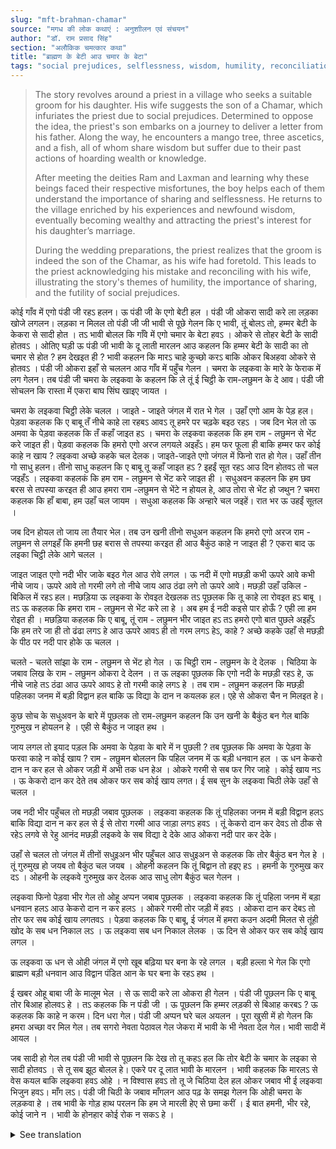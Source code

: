 ```yaml
---
slug: "mft-brahman-chamar"
source: "मगध की लोक कथाएं : अनुशाीलन एवं संचयन"
author: "डॉ. राम प्रसाद सिंह"
section: "अलौकिक चमत्‍कार कथा"
title: "ब्राह्मण के बेटी आउ चमार के बेटा"
tags: "social prejudices, selflessness, wisdom, humility, reconciliation"
---
```

<blockquote>
The story revolves around a priest in a village who seeks a suitable groom for his daughter. His wife suggests the son of a Chamar, which infuriates the priest due to social prejudices. Determined to oppose the idea, the priest's son embarks on a journey to deliver a letter from his father. Along the way, he encounters a mango tree, three ascetics, and a fish, all of whom share wisdom but suffer due to their past actions of hoarding wealth or knowledge. 

After meeting the deities Ram and Laxman and learning why these beings faced their respective misfortunes, the boy helps each of them understand the importance of sharing and selflessness. He returns to the village enriched by his experiences and newfound wisdom, eventually becoming wealthy and attracting the priest's interest for his daughter’s marriage. 

During the wedding preparations, the priest realizes that the groom is indeed the son of the Chamar, as his wife had foretold. This leads to the priest acknowledging his mistake and reconciling with his wife, illustrating the story's themes of humility, the importance of sharing, and the futility of social prejudices.
</blockquote>

कोई गाँव में एगो पंडी जी रहऽ हलन। ऊ पंडी जी के एगो बेटी हल । पंडी जी ओकरा सादी करे ला लड़का खोजे लगलन। लड़का न मिलल तो पंडी जी जी भावी से पूछे गेलन कि ए भावी, तूं बोलऽ तो,  हम्मर बेटी के केकरा से सादी होत । तऽ भावी बोलल कि गाँवे में एगो चमार के बेटा हवऽ । ओकरे से तोहर बेटी के सादी होतवऽ । ओतिए घड़ी ऊ पंडी जी भावी के दू लाती मारलन आउ कहलन कि हम्मर बेटी के सादी का तो चमार से होत ? हम देखइत ही ? भावी कहलन कि मारऽ चाहे कुच्छो करऽ बाकि ओकर बिअहवा ओकरे से होतवऽ । पंडी जी ओकरा इहाँ से चललन आउ गाँव में पहुँच गेलन । चमरा के लइकवा के मारे के फेराक में लग गेलन। तब पंडी जी चमरा के लइकवा के कहलन कि ले तूं ई चिट्ठी के राम-लछुमन के दे आव। पंडी जी सोचलन कि रास्ता में एकरा बाघ सिंघ खाइए जायत । 

चमरा के लइकवा चिट्ठी लेके चलल । जाइते - जाइते जंगल में रात भे गेल । उहाँ एगो आम के पेड़ हल। पेड़वा कहलक कि ए बाबू तँ नीचे काहे ला रहबऽ आवऽ तू हमरे पर चढ़के बइठ रहऽ । जब दिन भेल तो ऊ अमवा के पेड़वा कहलक कि तँ कहाँ जाइत हऽ । चमरा के लइकवा कहलक कि हम राम - लछुमन से भेंट करे जाइत ही। पेड़वा कहलक कि हमरो एगो अरज लगयले अइहँऽ। हम फर फूला ही बाकि हम्मर फर कोई काहे न खाय ? लइकवा अच्छे कहके चल देलक। जाइते-जाइते एगो जंगल में फिनो रात हो गेल। उहाँ तीन गो साधु हलन। तीनो साधु कहलन कि ए बाबू तू कहाँ जाइत हऽ ? इहईं सूत रहऽ आउ दिन होतवऽ तो चल जइहँऽ । लइकवा कहलकं कि हम राम - लछुमन से भेंट करे जाइत ही । सधुअवन कहलन कि हम छव बरस से तपस्या करइत ही आउ हमरा राम -लछुमन से भेंटे न होयल हे, आउ तोरा से भेंट हो जथुन ? चमरा कहलक कि हाँ बाबा, हम उहाँ चल जायम । सधुआ कहलक कि अन्हारे चल जइहें। रात भर ऊ उहईं सूतल । 

जब दिन होयल तो जाय ला तैयार भेल। तब उन खनी तीनो सधुअन कहलन कि हमरो एगो अरज राम - लछुमन से लगइहँ कि हमनी छह बरास से तपस्या करइत ही आउ बैकुंठ काहे न जाइत ही ? एकरा बाद ऊ लइका चिट्ठी लेके आगे चलल । 

जाइत जाइत एगो नदी भीर जाके बइठ गेल आउ रोवे लगल । ऊ नदी में एगो मछड़ी कभी ऊपरे आवे कभी नीचे जाय। ऊपरे आवे तो गरमी लगे तो नीचे जाय आउ ठंढा लगे तो ऊपरे आवे। मछड़ी उहाँ उकिल - बिकिल में रहऽ हल। मछड़िया ऊ लइकवा के रोवइत देखलक तऽ पूछलक कि तू काहे ला रोवइत हऽ बाबू । तऽ ऊ कहलक कि हमरा राम - लछुमन से भेंट करे ला हे । अब हम ई नदी कइसे पार होऊँ ? एही ला हम रोइत ही । मछड़िया कहलक कि ए बाबू,  तूं राम - लछुमन भीर जाइत हऽ तऽ हमरो एगो बात पुछले अइहँऽ कि हम तरे जा ही तो ढंढा लगऽ हे आउ ऊपरे आवऽ ही तो गरम लगऽ हेऽ,  काहे ? अच्छे कहके उहाँ से मछड़ी के पीठ पर नदी पार होके ऊ चलल । 

चलते - चलते सांझा के राम - लछुमन से भेंट हो गेल । ऊ चिट्ठी राम - लछुमन के दे देलक । चिठिया के जबाव लिख के राम - लछुमन ओकरा दे देलन । त ऊ लइका पूछलक कि एगो नदी के मछड़ी रहऽ हे, ऊ नीचे जाहे तऽ ठंढा आउ ऊपरे आवऽ हे तो गरमी काहे लगऽ हे । तब राम - लछुमन कहलन कि मछड़ी पहिलका जनम में बड़ी विद्वान हल बाकि ऊ विद्या के दान न कयलक हल। एहे से ओकरा चैन न मिलइत हे। 

कुछ सोच के सधुअवन के बारे में पूछलक तो राम-लछुमन कहलन कि उन खनी के बैकुंठ बन गेल बाकि गुरुमुख न होयलन हे । एही से बैकुंठ न जाइत हथ । 

जाय लगल तो इयाद पड़ल कि अमवा के पेड़वा के बारे में न पुछली ? तब पूछलक कि अमवा के पेड़वा के फरवा काहे न कोई खाय ? राम - लछुमन बोललन कि पहिल जनम में ऊ बड़ी धनवान हल । ऊ धन केकरो दान न कर हल से ओकर जड़ी में अभी तक धन हेअ । ओकरे गरमी से सब फर गिर जाहे । कोई खाय नऽ । ऊ केकरो दान कर देते तब ओकर फर सब कोई खाय लगत।  ई सब सुन के लइकवा चिठी लेके उहाँ से चलल । 

जब नदी भीर पहुँचल तो मछड़ी जबाव पूछलक । लइकवा कहलक कि तूं पहिलका जनम में बड़ी विद्वान हलऽ बाकि विद्या दान न कर हल से ई से तोरा गरमी आउ जाड़ा लगऽ हवऽ । तूं केकरो दान कर देवऽ तो ठीक से रहेऽ लगवे से रेहु आनंद मछड़ी लइकवे के सब विद्या दे देके आउ ओकरा नदी पार कर देके। 

उहाँ से चलल तो जंगल में तीनों सधुइअन भीर पहुँचल आउ सधुइअन से कहलक कि तोर  बैकुंठ बन गेल हे । तूं गुरुमुख हो जयब तो बैकुंठ चल जयब । ओहनी कहलन कि तूं बिद्वान तो हइए हऽ । हमनी के गुरुमुख कर दऽ । ओहनी के लइकवे गुरुमुख कर देलक आउ साधु लोग बैकुंठ चल गेलन । 

लइकवा फिनो पेड़वा भीर गेल तो ओहू अप्पन जबाब पूछलक । लइकवा कहलक कि तूं पहिला जनम में बड़ा धनवान हलऽ आउ केकरो दान न कर हलऽ । ओकरे गरमी तोर जड़ी में हवऽ । ओकरा दान कर देबऽ तो तोर फर सब कोई खाय लगतवऽ । पेड़वा कहलक कि ए बाबू, ई जंगल में हमरा कउन अदमी मिलत से तूंही खोद के सब धन निकाल लऽ । ऊ लइकवा सब धन निकाल लेलक । ऊ दिन से ओकर फर सब कोई खाय लगल । 

ऊ लइकवा ऊ धन से ओही जंगल में एगो खूब बढ़िया घर बना के रहे लगल । बड़ी हल्ला भे गेल कि एगो ब्राह्मण बड़ी धनवान आउ विद्वान पंडित आन के घर बना के रहऽ हथ । 

ई खबर ओहू बाबा जी के मालूम भेल । से ऊ सादी करे ला ओकरा ही गेलन । पंडी जी पूछलन कि ए बाबू तोर बिआह होलवऽ हे । तऽ कहलक कि न पंडी जी । ऊ पूछलन कि हम्मर लड़की से बिआह करबऽ ? ऊ कहलक कि काहे न करम। दिन धरा गेल। पंडी जी अप्पन घरे चल अयलन । पूरा खुसी में हो गेलन कि हमरा अच्छा वर मिल गेल। तब सगरो नेवता पेठावल गेल जेकरा में भावी के भी नेवता देल गेल। भावी सादी में आयल । 

जब सादी हो गेल तब पंडी जी भावी से पूछलन कि देख तो तू कहऽ हल कि तोर बेटी के चमार के लइका से सादी होतवऽ । से तू सब झूठ बोलल हे। एकरे पर दू लात भावी के मारलन । भावी कहलक कि मारलऽ से वेस कयल बाकि लइकवा हवऽ ओहे । न विश्वास हवऽ तो तू जे चिठिया देल हल ओकर जबाव भी ई लइकवा भिजुन हवऽ। माँग लऽ। पंडी जी चिठी के जबाव माँगलन आउ पढ़ के समझ गेलन कि ओही चमरा के लड़कवा हे । तब भावी के गोड़ हाथ परलन कि हम जे मारली हेए से छमा करीं । ई बात हमनी, भीर रहे, कोई जाने न । भावी के होनहार कोई रोक न सकऽ हे । 


<details>
<summary>See translation</summary>

Once upon a time, there lived a priest in a village. The priest had a daughter. He began searching for a suitable groom for her. When he couldn't find a suitable boy, he asked his wife, "Oh dear, who do you think my daughter should marry?" The wife replied, "There is the son of a Chamar in the village. Your daughter will marry him." Upon hearing this, the priest angrily slapped his wife and said, "How can my daughter marry a Chamar? I'll see about it!" The wife told him that whether he liked it or not, his daughter's marriage would indeed be with that boy. The priest left his wife’s side and headed to the village, intent on dealing with the Chamar's son.

The priest's son set off with a letter and, as he made his way, it turned nightfall, and he found an mango tree. The tree said, "Oh, dear, why are you sitting down there? Come, climb up and sit on me." When morning came, the tree asked him where he was headed. The boy replied, "I am going to meet Ram and Laxman." The tree said, "I have a request to make; I am full of fruit, yet no one eats from me. Why is that?" The boy left after saying he would think about it. 

As he continued his journey, he reached another forest and it grew dark once more. There, he encountered three ascetics. They asked, "Oh dear, where are you going?" They advised him to stay there and leave in the morning. The boy replied he was going to meet Ram and Laxman. The ascetics responded, "We have been doing penance for six years and have not met Ram and Laxman; how will you meet them?" The boy said, "Yes, baba, I will go there." The ascetics warned him that it would be dark and he should be careful, so he stayed there overnight.

When morning broke, he prepared to leave. The three ascetics then said, "We too have a request to make to Ram and Laxman since we have been doing penance for six years and have not yet reached Vaikunth. If you could help us, we would be very grateful." After that, the boy continued on his way with the letter.

As he walked, he reached a river and sat down, crying. In the river, a fish kept surfacing and diving. When it surfaced, it felt hot, and when it went down, it felt cold. The fish, seeing the boy crying, asked, "Why are you crying, dear?" The boy replied, "I need to meet Ram and Laxman, but how will I cross this river?" The fish replied, "Oh dear, if you are going to meet Ram and Laxman, please consider this: when I go down, it feels cold, and when I come up, it feels hot. Why is that?" The boy responded, and then the fish carried him across the river on its back.

Continuing his journey, he encountered Ram and Laxman and handed them the letter. After reading the reply, the boy asked why the fish felt hot when it surfaced. Ram and Laxman explained that the fish was wise in its previous life but never shared its knowledge with anyone, which is why it experiences discomfort. 

After thinking about the ascetics, the boy inquired about them, and Ram and Laxman answered that they had reached Vaikunth, but they hadn't truly surrendered to their guru, which is why they couldn't enter Vaikunth. 

Then he remembered he had not asked about the mango tree. He asked why no one ate from it. Ram and Laxman replied that in its previous life, it was very wealthy but never shared its wealth. That is why its fruits fall in the heat and no one consumes them. If it had shared its wealth, then everyone would enjoy its fruits. After hearing this, the boy took the letter and continued on his way.

When he arrived at the river, the fish asked for its answer. The boy explained that in a previous life it was very wise but never shared its wisdom, which is why it feels hot and cold. "If you share what you have, things will get better for you." The fish gratefully agreed to share its wisdom with the boy and helped him across the river.

After that, the boy reached the forest and met the three ascetics. He told them that they could enter Vaikunth if they surrendered to their guru. They replied, "You are indeed wise. Please make us your disciples." The boy agreed and initiated them as his disciples, and then the ascetics went to Vaikunth. 

He then returned to the mango tree and gave it the same advice. The tree lamented that it could not find anyone to help it extract its wealth. The boy told him to dig up its wealth, and he dug it out. Since that day, everyone began to eat the tree’s fruit.

With that wealth, the boy built a beautiful house in the same forest. News spread that a Brahmin was very wealthy and well-learned, and he was living there.

This news reached the priest, enamored by the wealth, and he decided to propose a marriage to him. The priest asked, "Oh dear, have you been married?" The boy replied no, so the priest asked if he would marry his daughter. The boy agreed, and they set the date for the marriage. The priest returned home feeling happy, thinking a good groom had been found. Invitations were sent out, including one for the wife.

When the marriage took place, the priest asked his wife, "You said my daughter would marry a Chamar's son. You were lying!" He angrily slapped her, but she responded, "You can hit me all you want, but that boy is indeed the same one! If you don’t believe me, ask for the reply to the letter you sent; it was sent back by that boy." The priest requested the reply, read it, and realized it was indeed the son of that Chamar. Then he apologized to his wife for hitting her, admitting he was wrong. "What happened between us, no one knows." When a wife is destined to be, no one can stop that.
</details>